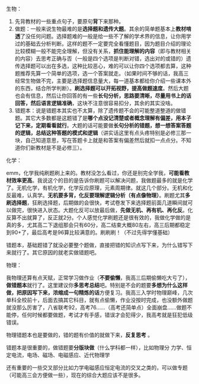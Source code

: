 生物：

1. 先背教材的一些重点句子，要原句**背**下来那种。
2. 做题：一般来说生物最难的是**选择题和遗传大题**。其余的简单题基本上**教材啃透**了没任何问题。选择题难的一般是给一些不了解的学术界的信息，让你用学过的基础去分析判断。这样的题不一定要完全看懂题目，因为题目介绍的理论比较模糊一般不能完全理解，但没有关系，**抓住能理解的内容**（即与教材相关的内容）去思考正确与否（一般是四个选项是判断对错，选出对的或错的）遗传选择题可以出在多选，这种比较恶心，难的可以让你四个选项都去算，这种题推荐先算一个简单的选项，选一个答案就走。（如果时间不够的话，我高三经常生物做不完，主要是选择题信息量大，每一道基本都给你介绍一些课本外的东西，结合所学判断）。**刷选择题可以开拓视野，提高做题速度**。然后大题也会有信息，然后让你回答的有一些**长句分析，思路要清晰，尽量用书上的话回答，然后语言逻辑准确**，这块不注意很容易扣分，其余的其实没啥。
3. 错题本：说是错题本其实也不太算，除了遗传题不会的可能整道整道的做错题。其它大多数都是这题错了是**哪个点没记清楚或者概念理解有偏差，用本子记下来，定期看看就行**。大题的话可能要做**长句分析的错题，想一想答案答题的逻辑，总结这种答题的模式和逻辑**（讲实话这里有点头疼特别是必修三那一块，自己知道意思，写在答题卡上就是和答案有偏差然后就扣一点点分。不知道你们新教材是不是必修三）。

化学：

emm，化学我纯刷题刷上来的。教材没怎么看过，你还是别完全学我，**可能看教材效率更高**。我说这个的目的是告诉你刷题可以解决问题，我做题最多的就是化学了。无机化学，有机化学，化学反应原理，元素周期律。就这几个部分。无机和化反最难，认真学。**无机要多背，化反要理解逻辑分析（有点像物理）**。刷题尤其**多刷选择题**，狂刷选择题，后期做的会很快，考试卷发下来选择题前面几道瞬间就可以做完，很快进入状态。大题化反可以放最后做，**先做无机、再有机、再化反**。化反算不出就算了，反正就2分。个人感觉化学刷题还是很有效的，我做化学做的是真的多，尤其高二下退组那会只有60分，高二结束大概80左右，高三后期都稳定到90+了，最后高考是96算比较满意的。刷刷刷！（不过先得学懂基础）

错题本，基础题错了就没必要整个题做，直接把错的知识点写下来，为什么错写下来就行了。其它原因的就老实做错题吧。

物理：

我物理还算有点天赋，正常学习做作业（**不要偷懒**，我高三后期偷懒吃大亏了），**做错题本**就行了。这里建议你**多思考总结**吧。特别是不会的题要**多想为什么这样做，把原因写下来，浓缩成一句精炼的话**方便复习。我高三入学时物理巅峰，几次单科全校前十，后面去搞其它科目，就有点偷懒，作业没按时完成，也没额外做题就没那么厉害了，八省联考92，高考76......（高考还简单点）全面崩盘......做题不能停，任何时候都要做题，考试才有手感，错误才会犯得少，我高考就是狂犯低级错误。

物理错题本也是要做的，错的题有价值的就做下来，**反复思考** 。

错题本是很重要的，做错题要**分版块做**（什么学科都一样），比如物理分 力学、恒定电流，电场、磁场、电磁感应、近代物理学

还有重要的一些交叉部分比如力学电磁感应恒定电流的交叉之类的，可以做专题（可能高三会方便做一些），现在的综合大题应该不是很多。

